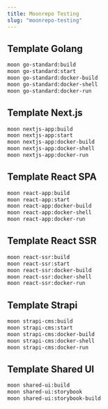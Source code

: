 ```yaml
---
title: Moonrepo Testing
slug: "moonrepo-testing"
---
```


## Template Golang

```sh
moon go-standard:build
moon go-standard:start
moon go-standard:docker-build
moon go-standard:docker-shell
moon go-standard:docker-run
```

## Template Next.js

```sh
moon nextjs-app:build
moon nextjs-app:start
moon nextjs-app:docker-build
moon nextjs-app:docker-shell
moon nextjs-app:docker-run
```

## Template React SPA

```sh
moon react-app:build
moon react-app:start
moon react-app:docker-build
moon react-app:docker-shell
moon react-app:docker-run
```

## Template React SSR

```sh
moon react-ssr:build
moon react-ssr:start
moon react-ssr:docker-build
moon react-ssr:docker-shell
moon react-ssr:docker-run
```

## Template Strapi

```sh
moon strapi-cms:build
moon strapi-cms:start
moon strapi-cms:docker-build
moon strapi-cms:docker-shell
moon strapi-cms:docker-run
```

## Template Shared UI

```sh
moon shared-ui:build
moon shared-ui:storybook
moon shared-ui:storybook-build
```

